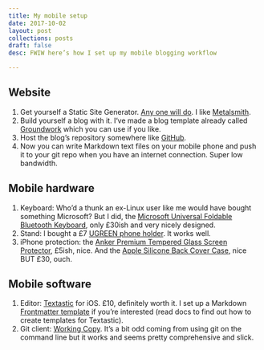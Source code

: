```yaml
---
title: My mobile setup
date: 2017-10-02
layout: post
collections: posts
draft: false
desc: FWIW here’s how I set up my mobile blogging workflow

---
```


## Website

1. Get yourself a Static Site Generator. [Any one will do](https://www.staticgen.com). I like [Metalsmith](http://www.metalsmith.com/).
2. Build yourself a blog with it. I‘ve made a blog template already called [Groundwork](https://www.groundwork.rocks/) which you can use if you like.
3. Host the blog’s repository somewhere like [GitHub](https://github.com/).
4. Now you can write Markdown text files on your mobile phone and push it to your git repo when you have an internet connection. Super low bandwidth. 

## Mobile hardware

1. Keyboard: Who’d a thunk an ex-Linux user like me would have bought something Microsoft? But I did, the [Microsoft Universal Foldable Bluetooth Keyboard](https://www.amazon.co.uk/gp/product/B010SPV1OK/), only £30ish and very nicely designed.
2. Stand: I bought a £7 [UGREEN phone holder](https://www.amazon.co.uk/gp/product/B01ANERDRU/). It works well.
3. iPhone protection: the [Anker Premium Tempered Glass Screen Protector](https://www.amazon.co.uk/gp/product/B00MGE1WYG/), £5ish, nice. And the [Apple Silicone Back Cover Case](https://www.amazon.co.uk/gp/product/B0158JRESS), nice BUT £30, ouch.

## Mobile software

1. Editor: [Textastic](https://www.textasticapp.com) for iOS. £10, definitely worth it. I set up a Markdown 
[Frontmatter template]() if you’re interested (read docs to find out how to create templates for Textastic).
2. Git client: [Working Copy](https://workingcopyapp.com). It’s a bit odd coming from using git on the command line but it works and seems pretty comprehensive and slick.